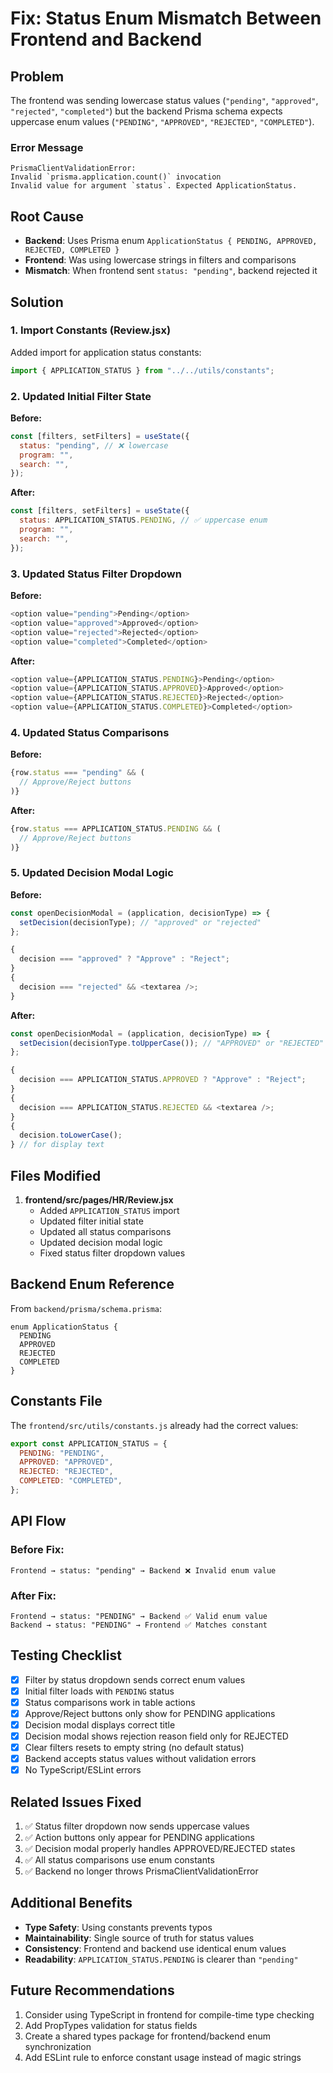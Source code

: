 # Fix: Status Enum Mismatch Between Frontend and Backend

## Problem

The frontend was sending lowercase status values (`"pending"`, `"approved"`, `"rejected"`, `"completed"`) but the backend Prisma schema expects uppercase enum values (`"PENDING"`, `"APPROVED"`, `"REJECTED"`, `"COMPLETED"`).

### Error Message

```
PrismaClientValidationError:
Invalid `prisma.application.count()` invocation
Invalid value for argument `status`. Expected ApplicationStatus.
```

## Root Cause

- **Backend**: Uses Prisma enum `ApplicationStatus { PENDING, APPROVED, REJECTED, COMPLETED }`
- **Frontend**: Was using lowercase strings in filters and comparisons
- **Mismatch**: When frontend sent `status: "pending"`, backend rejected it

## Solution

### 1. Import Constants (Review.jsx)

Added import for application status constants:

```javascript
import { APPLICATION_STATUS } from "../../utils/constants";
```

### 2. Updated Initial Filter State

**Before:**

```javascript
const [filters, setFilters] = useState({
  status: "pending", // ❌ lowercase
  program: "",
  search: "",
});
```

**After:**

```javascript
const [filters, setFilters] = useState({
  status: APPLICATION_STATUS.PENDING, // ✅ uppercase enum
  program: "",
  search: "",
});
```

### 3. Updated Status Filter Dropdown

**Before:**

```javascript
<option value="pending">Pending</option>
<option value="approved">Approved</option>
<option value="rejected">Rejected</option>
<option value="completed">Completed</option>
```

**After:**

```javascript
<option value={APPLICATION_STATUS.PENDING}>Pending</option>
<option value={APPLICATION_STATUS.APPROVED}>Approved</option>
<option value={APPLICATION_STATUS.REJECTED}>Rejected</option>
<option value={APPLICATION_STATUS.COMPLETED}>Completed</option>
```

### 4. Updated Status Comparisons

**Before:**

```javascript
{row.status === "pending" && (
  // Approve/Reject buttons
)}
```

**After:**

```javascript
{row.status === APPLICATION_STATUS.PENDING && (
  // Approve/Reject buttons
)}
```

### 5. Updated Decision Modal Logic

**Before:**

```javascript
const openDecisionModal = (application, decisionType) => {
  setDecision(decisionType); // "approved" or "rejected"
};

{
  decision === "approved" ? "Approve" : "Reject";
}
{
  decision === "rejected" && <textarea />;
}
```

**After:**

```javascript
const openDecisionModal = (application, decisionType) => {
  setDecision(decisionType.toUpperCase()); // "APPROVED" or "REJECTED"
};

{
  decision === APPLICATION_STATUS.APPROVED ? "Approve" : "Reject";
}
{
  decision === APPLICATION_STATUS.REJECTED && <textarea />;
}
{
  decision.toLowerCase();
} // for display text
```

## Files Modified

1. **frontend/src/pages/HR/Review.jsx**
   - Added `APPLICATION_STATUS` import
   - Updated filter initial state
   - Updated all status comparisons
   - Updated decision modal logic
   - Fixed status filter dropdown values

## Backend Enum Reference

From `backend/prisma/schema.prisma`:

```prisma
enum ApplicationStatus {
  PENDING
  APPROVED
  REJECTED
  COMPLETED
}
```

## Constants File

The `frontend/src/utils/constants.js` already had the correct values:

```javascript
export const APPLICATION_STATUS = {
  PENDING: "PENDING",
  APPROVED: "APPROVED",
  REJECTED: "REJECTED",
  COMPLETED: "COMPLETED",
};
```

## API Flow

### Before Fix:

```
Frontend → status: "pending" → Backend ❌ Invalid enum value
```

### After Fix:

```
Frontend → status: "PENDING" → Backend ✅ Valid enum value
Backend → status: "PENDING" → Frontend ✅ Matches constant
```

## Testing Checklist

- [x] Filter by status dropdown sends correct enum values
- [x] Initial filter loads with `PENDING` status
- [x] Status comparisons work in table actions
- [x] Approve/Reject buttons only show for PENDING applications
- [x] Decision modal displays correct title
- [x] Decision modal shows rejection reason field only for REJECTED
- [x] Clear filters resets to empty string (no default status)
- [x] Backend accepts status values without validation errors
- [x] No TypeScript/ESLint errors

## Related Issues Fixed

1. ✅ Status filter dropdown now sends uppercase values
2. ✅ Action buttons only appear for PENDING applications
3. ✅ Decision modal properly handles APPROVED/REJECTED states
4. ✅ All status comparisons use enum constants
5. ✅ Backend no longer throws PrismaClientValidationError

## Additional Benefits

- **Type Safety**: Using constants prevents typos
- **Maintainability**: Single source of truth for status values
- **Consistency**: Frontend and backend use identical enum values
- **Readability**: `APPLICATION_STATUS.PENDING` is clearer than `"pending"`

## Future Recommendations

1. Consider using TypeScript in frontend for compile-time type checking
2. Add PropTypes validation for status fields
3. Create a shared types package for frontend/backend enum synchronization
4. Add ESLint rule to enforce constant usage instead of magic strings
